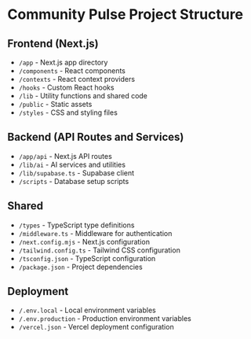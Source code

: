 # Community Pulse Project Structure

## Frontend (Next.js)
- `/app` - Next.js app directory
- `/components` - React components
- `/contexts` - React context providers
- `/hooks` - Custom React hooks
- `/lib` - Utility functions and shared code
- `/public` - Static assets
- `/styles` - CSS and styling files

## Backend (API Routes and Services)
- `/app/api` - Next.js API routes
- `/lib/ai` - AI services and utilities
- `/lib/supabase.ts` - Supabase client
- `/scripts` - Database setup scripts

## Shared
- `/types` - TypeScript type definitions
- `/middleware.ts` - Middleware for authentication
- `/next.config.mjs` - Next.js configuration
- `/tailwind.config.ts` - Tailwind CSS configuration
- `/tsconfig.json` - TypeScript configuration
- `/package.json` - Project dependencies

## Deployment
- `/.env.local` - Local environment variables
- `/.env.production` - Production environment variables
- `/vercel.json` - Vercel deployment configuration

